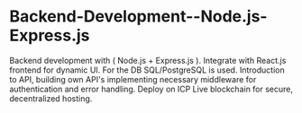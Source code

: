 # Backend-Development--Node.js-Express.js
Backend development with ( Node.js + Express.js ). Integrate with React.js frontend for dynamic UI. For the DB SQL/PostgreSQL is used. Introduction to API, building own API's implementing necessary middleware for authentication and error handling. Deploy on ICP Live blockchain for secure, decentralized hosting.

